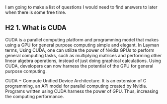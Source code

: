 I am going to make a list of questions I would need to find answers to later when there is some free time.

## H2 1. What is CUDA

CUDA is a parallel computing platform and programming model that makes using a GPU for general purpose computing simple and elegant.
In Layman terms,
Using CUDA, one can utilize the power of Nvidia GPUs to perform general computing tasks,
such as multiplying matrices and performing other linear algebra operations, instead of just doing graphical calculations. 
Using CUDA, developers can now harness the potential of the GPU for general purpose computing.

CUDA − Compute Unified Device Architecture. It is an extension of C programming, an API model for parallel computing created by Nvidia. 
Programs written using CUDA harness the power of GPU. Thus, increasing the computing performance.
